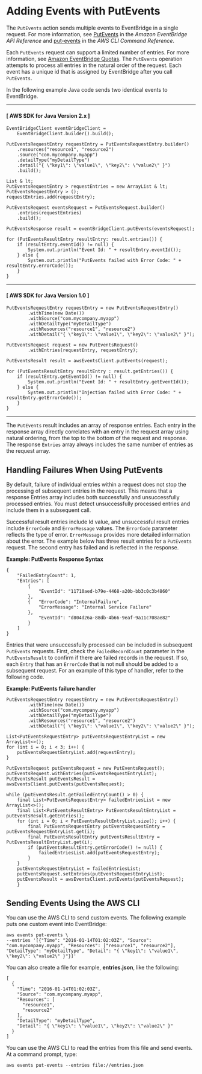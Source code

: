 # Adding Events with PutEvents<a name="add-events-putevents"></a>

The `PutEvents` action sends multiple events to EventBridge in a single request\. For more information, see [PutEvents](https://docs.aws.amazon.com/eventbridge/latest/APIReference/API_PutEvents.html) in the *Amazon EventBridge API Reference* and [put\-events](https://docs.aws.amazon.com/cli/latest/reference/events/put-events.html) in the *AWS CLI Command Reference*\.

Each `PutEvents` request can support a limited number of entries\. For more information, see [Amazon EventBridge Quotas](cloudwatch-limits-eventbridge.md)\. The `PutEvents` operation attempts to process all entries in the natural order of the request\. Each event has a unique id that is assigned by EventBridge after you call `PutEvents`\.

In the following example Java code sends two identical events to EventBridge\.

------
#### [ AWS SDK for Java Version 2\.x ]

```
EventBridgeClient eventBridgeClient =
    EventBridgeClient.builder().build();

PutEventsRequestEntry requestEntry = PutEventsRequestEntry.builder()
    .resources("resource1", "resource2")
    .source("com.mycompany.myapp")
    .detailType("myDetailType")
    .detail("{ \"key1\": \"value1\", \"key2\": \"value2\" }")
    .build();

List & lt;
PutEventsRequestEntry > requestEntries = new ArrayList & lt;
PutEventsRequestEntry > ();
requestEntries.add(requestEntry);

PutEventsRequest eventsRequest = PutEventsRequest.builder()
    .entries(requestEntries)
    .build();

PutEventsResponse result = eventBridgeClient.putEvents(eventsRequest);

for (PutEventsResultEntry resultEntry: result.entries()) {
    if (resultEntry.eventId() != null) {
        System.out.println("Event Id: " + resultEntry.eventId());
    } else {
        System.out.println("PutEvents failed with Error Code: " + resultEntry.errorCode());
    }
}
```

------
#### [ AWS SDK for Java Version 1\.0 ]

```
PutEventsRequestEntry requestEntry = new PutEventsRequestEntry()
        .withTime(new Date())
        .withSource("com.mycompany.myapp")
        .withDetailType("myDetailType")
        .withResources("resource1", "resource2")
        .withDetail("{ \"key1\": \"value1\", \"key2\": \"value2\" }");

PutEventsRequest request = new PutEventsRequest()
        .withEntries(requestEntry, requestEntry);

PutEventsResult result = awsEventsClient.putEvents(request);

for (PutEventsResultEntry resultEntry : result.getEntries()) {
    if (resultEntry.getEventId() != null) {
        System.out.println("Event Id: " + resultEntry.getEventId());
    } else {
        System.out.println("Injection failed with Error Code: " + resultEntry.getErrorCode());
    }
}
```

------

The `PutEvents` result includes an array of response entries\. Each entry in the response array directly correlates with an entry in the request array using natural ordering, from the top to the bottom of the request and response\. The response `Entries` array always includes the same number of entries as the request array\.

## Handling Failures When Using PutEvents<a name="failure-handling"></a>

By default, failure of individual entries within a request does not stop the processing of subsequent entries in the request\. This means that a response Entries array includes both successfully and unsuccessfully processed entries\. You must detect unsuccessfully processed entries and include them in a subsequent call\.

Successful result entries include Id value, and unsuccessful result entries include `ErrorCode` and `ErrorMessage` values\. The `ErrorCode` parameter reflects the type of error\. `ErrorMessage` provides more detailed information about the error\. The example below has three result entries for a `PutEvents` request\. The second entry has failed and is reflected in the response\.

**Example: PutEvents Response Syntax**

```
{
    "FailedEntryCount": 1, 
    "Entries": [
        {
            "EventId": "11710aed-b79e-4468-a20b-bb3c0c3b4860"
        },
        {   "ErrorCode": "InternalFailure",
            "ErrorMessage": "Internal Service Failure"
        }, 
            "EventId": "d804d26a-88db-4b66-9eaf-9a11c708ae82"
        }
    ]
}
```

Entries that were unsuccessfully processed can be included in subsequent `PutEvents` requests\. First, check the `FailedRecordCount` parameter in the `PutEventsResult` to confirm if there are failed records in the request\. If so, each `Entry` that has an `ErrorCode` that is not null should be added to a subsequent request\. For an example of this type of handler, refer to the following code\.

**Example: PutEvents failure handler**

```
PutEventsRequestEntry requestEntry = new PutEventsRequestEntry()
        .withTime(new Date())
        .withSource("com.mycompany.myapp")
        .withDetailType("myDetailType")
        .withResources("resource1", "resource2")
        .withDetail("{ \"key1\": \"value1\", \"key2\": \"value2\" }");

List<PutEventsRequestEntry> putEventsRequestEntryList = new ArrayList<>();
for (int i = 0; i < 3; i++) {
    putEventsRequestEntryList.add(requestEntry);
}

PutEventsRequest putEventsRequest = new PutEventsRequest();
putEventsRequest.withEntries(putEventsRequestEntryList);
PutEventsResult putEventsResult = awsEventsClient.putEvents(putEventsRequest);

while (putEventsResult.getFailedEntryCount() > 0) {
    final List<PutEventsRequestEntry> failedEntriesList = new ArrayList<>();
    final List<PutEventsResultEntry> PutEventsResultEntryList = putEventsResult.getEntries();
    for (int i = 0; i < PutEventsResultEntryList.size(); i++) {
        final PutEventsRequestEntry putEventsRequestEntry = putEventsRequestEntryList.get(i);
        final PutEventsResultEntry putEventsResultEntry = PutEventsResultEntryList.get(i);
        if (putEventsResultEntry.getErrorCode() != null) {
            failedEntriesList.add(putEventsRequestEntry);
        }
    }
    putEventsRequestEntryList = failedEntriesList;
    putEventsRequest.setEntries(putEventsRequestEntryList);
    putEventsResult = awsEventsClient.putEvents(putEventsRequest);
    }
```

## Sending Events Using the AWS CLI<a name="send-events-aws-cli"></a>

You can use the AWS CLI to send custom events\. The following example puts one custom event into EventBridge:

```
aws events put-events \
--entries '[{"Time": "2016-01-14T01:02:03Z", "Source": "com.mycompany.myapp", "Resources": ["resource1", "resource2"], "DetailType": "myDetailType", "Detail": "{ \"key1\": \"value1\", \"key2\": \"value2\" }"}]'
```

You can also create a file for example, **entries\.json**, like the following:

```
[
  {
    "Time": "2016-01-14T01:02:03Z",
    "Source": "com.mycompany.myapp",
    "Resources": [
      "resource1",
      "resource2"
    ],
    "DetailType": "myDetailType",
    "Detail": "{ \"key1\": \"value1\", \"key2\": \"value2\" }"
  }
]
```

You can use the AWS CLI to read the entries from this file and send events\. At a command prompt, type:

```
aws events put-events --entries file://entries.json
```